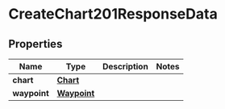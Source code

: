 

# CreateChart201ResponseData


## Properties

| Name | Type | Description | Notes |
|------------ | ------------- | ------------- | -------------|
|**chart** | [**Chart**](Chart.md) |  |  |
|**waypoint** | [**Waypoint**](Waypoint.md) |  |  |



